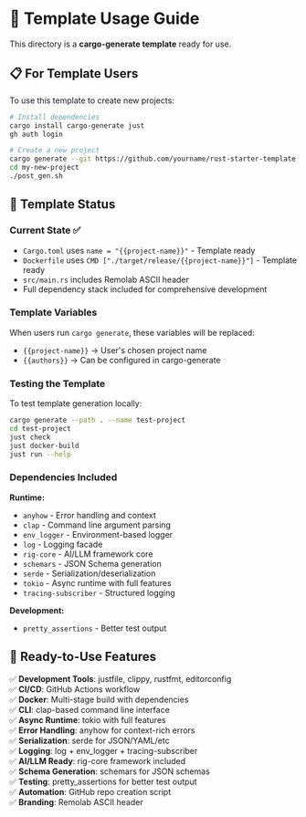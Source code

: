 # 🦀 Template Usage Guide

This directory is a **cargo-generate template** ready for use.

## 📋 For Template Users

To use this template to create new projects:

```bash
# Install dependencies
cargo install cargo-generate just
gh auth login

# Create a new project
cargo generate --git https://github.com/yourname/rust-starter-template.git --name my-new-project
cd my-new-project
./post_gen.sh
```

## 🔧 Template Status

### Current State ✅
- `Cargo.toml` uses `name = "{{project-name}}"` - Template ready
- `Dockerfile` uses `CMD ["./target/release/{{project-name}}"]` - Template ready
- `src/main.rs` includes Remolab ASCII header
- Full dependency stack included for comprehensive development

### Template Variables

When users run `cargo generate`, these variables will be replaced:
- `{{project-name}}` → User's chosen project name
- `{{authors}}` → Can be configured in cargo-generate

### Testing the Template

To test template generation locally:
```bash
cargo generate --path . --name test-project
cd test-project
just check
just docker-build
just run --help
```

### Dependencies Included

**Runtime:**
- `anyhow` - Error handling and context
- `clap` - Command line argument parsing
- `env_logger` - Environment-based logger
- `log` - Logging facade
- `rig-core` - AI/LLM framework core
- `schemars` - JSON Schema generation
- `serde` - Serialization/deserialization
- `tokio` - Async runtime with full features
- `tracing-subscriber` - Structured logging

**Development:**
- `pretty_assertions` - Better test output

## 🎯 Ready-to-Use Features

✅ **Development Tools**: justfile, clippy, rustfmt, editorconfig  
✅ **CI/CD**: GitHub Actions workflow  
✅ **Docker**: Multi-stage build with dependencies  
✅ **CLI**: clap-based command line interface  
✅ **Async Runtime**: tokio with full features  
✅ **Error Handling**: anyhow for context-rich errors  
✅ **Serialization**: serde for JSON/YAML/etc  
✅ **Logging**: log + env_logger + tracing-subscriber  
✅ **AI/LLM Ready**: rig-core framework included  
✅ **Schema Generation**: schemars for JSON schemas  
✅ **Testing**: pretty_assertions for better test output  
✅ **Automation**: GitHub repo creation script  
✅ **Branding**: Remolab ASCII header 